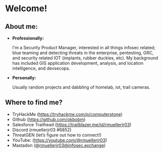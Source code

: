 # Welcome!

## About me:
- **Professionally:**
    
    I'm a Security Product Manager, interested in all things infosec related; blue teaming and detecting threats in the enterprise, pentesting, GRC, and security related IOT (implants, rubber duckies, etc). My background has included GIS application development, analysis, and location intelligence, and devsecops. 

    

- **Personally:**
   
    Usually random projects and dabbling of homelab, iot, trail cameras.

## Where to find me?

- TryHackMe (https://tryhackme.com/p/computerstone) 
- Github (https://github.com/okbobm)
- Salesforce Trailhead (https://trailblazer.me/id/rmuellerjr03)
- Discord (rmuellerjr03 #6852)
- ThreatGEN (let’s figure out how to connect!)
- YouTube: (https://youtube.com/@rmuellerjr03)
- Mastadon (@rmuellerjr03@infosec.exchange) 